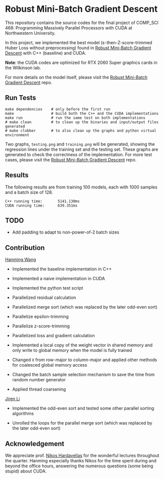 # Robust Mini-Batch Gradient Descent

This repository contains the source codes for the final project of COMP_SCI 468: Programming Massively Parallel Processors with CUDA at Northwestern University.

In this project, we implemented the best model (ε-then-Z-score-trimmed Huber Loss without preprocessing) found in [Robust Mini-Batch Gradient Descent](https://github.com/WHMHammer/robust-mini-batch-gradient-descent) with C++ (baseline) and CUDA.

**Note**: the CUDA codes are optimized for RTX 2060 Super graphics cards in the Wilkinson lab.

For more details on the model itself, please visit the [Robust Mini-Batch Gradient Descent](https://github.com/WHMHammer/robust-mini-batch-gradient-descent) repo.

## Run Tests

```
make dependencies    # only before the first run
make                 # build both the C++ and the CUDA implementations
make run             # run the same test on both implementations
# make clean         # to clean up the binaries and input/output files generated
# make clobber       # to also clean up the graphs and python virtual environment
```

Two graphs, `testing.png` and `training.png` will be generated, showing the regression lines under the training set and the testing set. These graphs are generated to check the correctness of the implementation. For more test cases, please visit the [Robust Mini-Batch Gradient Descent](https://github.com/WHMHammer/robust-mini-batch-gradient-descent) repo.

## Results

The following results are from training 100 models, each with 1000 samples and a batch size of 128.

```
C++ running time:       5141.130ms
CUDA running time:      639.351ms
```

## TODO

- Add padding to adapt to non-power-of-2 batch sizes

## Contribution

[Hanming Wang](https://github.com/WHMHammer)

- Implemented the baseline implementation in C++

- Implemented a naive implementation in CUDA

- Implemented the python test script

- Parallelized residual calculation

- Parallelized merge sort (which was replaced by the later odd-even sort)

- Parallelize epsilon-trimming

- Parallelize z-score-trimming

- Parallelized loss and gradient calculation

- Implemented a local copy of the weight vector in shared memory and only write to global memory when the model is fully trained

- Changed `X` from row-major to column-major and applied other methods for coalesced global memory access

- Changed the batch sample selection mechanism to save the time from random number generator

- Applied thread coarsening

[Jiren Li](https://github.com/Li-Jiren)

- Implemented the odd-even sort and tested some other parallel sorting algorithms

- Unrolled the loops for the parallel merge sort (which was replaced by the later odd-even sort)

## Acknowledgement

We appreciate prof. [Nikos Hardavellas](https://users.cs.northwestern.edu/~hardav/) for the wonderful lectures throughout the quarter. Hanming especially thanks Nikos for the time spent during and beyond the office hours, answering the numerous questions (some being stupid) about CUDA.
